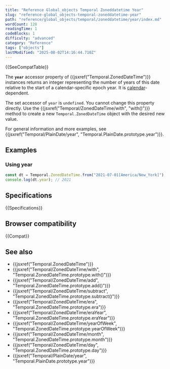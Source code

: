 ```yaml
---
title: "Reference Global_objects Temporal Zoneddatetime Year"
slug: "reference-global_objects-temporal-zoneddatetime-year"
path: "reference/global_objects/temporal/zoneddatetime/year/index.md"
wordCount: 128
readingTime: 1
codeBlocks: 1
difficulty: "advanced"
category: "Reference"
tags: ["objects"]
lastModified: "2025-08-02T14:16:44.710Z"
---
```



{{SeeCompatTable}}

The **`year`** accessor property of {{jsxref("Temporal.ZonedDateTime")}} instances returns an integer representing the number of years of this date relative to the start of a calendar-specific epoch year. It is [calendar](/en-US/docs/Web/JavaScript/Reference/Global_Objects/Temporal#calendars)-dependent.

The set accessor of `year` is `undefined`. You cannot change this property directly. Use the {{jsxref("Temporal/ZonedDateTime/with", "with()")}} method to create a new `Temporal.ZonedDateTime` object with the desired new value.

For general information and more examples, see {{jsxref("Temporal/PlainDate/year", "Temporal.PlainDate.prototype.year")}}.

## Examples

### Using year

```js
const dt = Temporal.ZonedDateTime.from("2021-07-01[America/New_York]"); // ISO 8601 calendar
console.log(dt.year); // 2021
```

## Specifications

{{Specifications}}

## Browser compatibility

{{Compat}}

## See also

- {{jsxref("Temporal.ZonedDateTime")}}
- {{jsxref("Temporal/ZonedDateTime/with", "Temporal.ZonedDateTime.prototype.with()")}}
- {{jsxref("Temporal/ZonedDateTime/add", "Temporal.ZonedDateTime.prototype.add()")}}
- {{jsxref("Temporal/ZonedDateTime/subtract", "Temporal.ZonedDateTime.prototype.subtract()")}}
- {{jsxref("Temporal/ZonedDateTime/era", "Temporal.ZonedDateTime.prototype.era")}}
- {{jsxref("Temporal/ZonedDateTime/eraYear", "Temporal.ZonedDateTime.prototype.eraYear")}}
- {{jsxref("Temporal/ZonedDateTime/yearOfWeek", "Temporal.ZonedDateTime.prototype.yearOfWeek")}}
- {{jsxref("Temporal/ZonedDateTime/month", "Temporal.ZonedDateTime.prototype.month")}}
- {{jsxref("Temporal/ZonedDateTime/day", "Temporal.ZonedDateTime.prototype.day")}}
- {{jsxref("Temporal/PlainDate/year", "Temporal.PlainDate.prototype.year")}}
